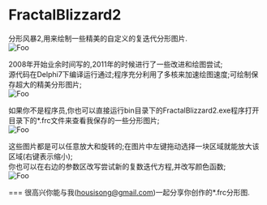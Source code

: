 FractalBlizzard2
================
分形风暴2,用来绘制一些精美的自定义的复迭代分形图片.    
![Foo](http://img.blog.csdn.net/20130522082925767)  
  
2008年开始业余时间写的,2011年的时候进行了一些改进和绘图尝试;  
源代码在Delphi7下编译运行通过;程序充分利用了多核来加速绘图速度;可绘制保存超大的精美分形图片;  
![Foo](http://img.blog.csdn.net/20130522083336698)  
  
如果你不是程序员,你也可以直接运行bin目录下的FractalBlizzard2.exe程序打开目录下的*.frc文件来查看我保存的一些分形图片;  
![Foo](http://img.blog.csdn.net/20130522083418867)  
  
这些图片都是可以任意放大和旋转的;在图片中左键拖动选择一块区域就能放大该区域(右键表示缩小);  
你也可以在右边的参数区改写尝试新的复数迭代方程,并改写颜色函数;  
![Foo](http://img.blog.csdn.net/20130522091106140)  

===
很高兴你能与我(housisong@gmail.com)一起分享你创作的*.frc分形图.

